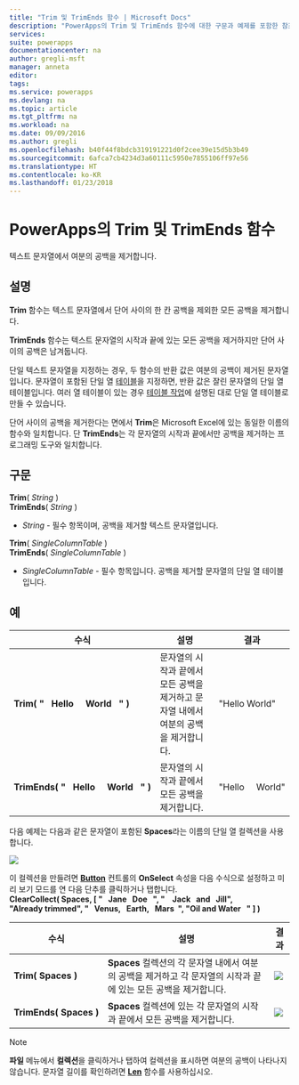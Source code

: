 ```yaml
---
title: "Trim 및 TrimEnds 함수 | Microsoft Docs"
description: "PowerApps의 Trim 및 TrimEnds 함수에 대한 구문과 예제를 포함한 참조 정보"
services: 
suite: powerapps
documentationcenter: na
author: gregli-msft
manager: anneta
editor: 
tags: 
ms.service: powerapps
ms.devlang: na
ms.topic: article
ms.tgt_pltfrm: na
ms.workload: na
ms.date: 09/09/2016
ms.author: gregli
ms.openlocfilehash: b40f44f8bdcb319191221d0f2cee39e15d5b3b49
ms.sourcegitcommit: 6afca7cb4234d3a60111c5950e7855106ff97e56
ms.translationtype: HT
ms.contentlocale: ko-KR
ms.lasthandoff: 01/23/2018
---
```

# <a name="trim-and-trimends-functions-in-powerapps"></a>PowerApps의 Trim 및 TrimEnds 함수
텍스트 문자열에서 여분의 공백을 제거합니다.

## <a name="description"></a>설명
**Trim** 함수는 텍스트 문자열에서 단어 사이의 한 칸 공백을 제외한 모든 공백을 제거합니다.  

**TrimEnds** 함수는 텍스트 문자열의 시작과 끝에 있는 모든 공백을 제거하지만 단어 사이의 공백은 남겨둡니다.

단일 텍스트 문자열을 지정하는 경우, 두 함수의 반환 값은 여분의 공백이 제거된 문자열입니다. 문자열이 포함된 단일 열 [테이블](../working-with-tables.md)을 지정하면, 반환 값은 잘린 문자열의 단일 열 테이블입니다. 여러 열 테이블이 있는 경우 [테이블 작업](../working-with-tables.md)에 설명된 대로 단일 열 테이블로 만들 수 있습니다.

단어 사이의 공백을 제거한다는 면에서 **Trim**은 Microsoft Excel에 있는 동일한 이름의 함수와 일치합니다. 단 **TrimEnds**는 각 문자열의 시작과 끝에서만 공백을 제거하는 프로그래밍 도구와 일치합니다.

## <a name="syntax"></a>구문
**Trim**( *String* )<br>**TrimEnds**( *String* )

* *String* - 필수 항목이며, 공백을 제거할 텍스트 문자열입니다.

**Trim**( *SingleColumnTable* )<br>**TrimEnds**( *SingleColumnTable* )

* *SingleColumnTable* - 필수 항목입니다. 공백을 제거할 문자열의 단일 열 테이블입니다.

## <a name="example"></a>예
| 수식 | 설명 | 결과 |
| --- | --- | --- |
| **Trim(&nbsp;"&nbsp;&nbsp;&nbsp;Hello&nbsp;&nbsp;&nbsp;&nbsp;&nbsp;World&nbsp;&nbsp;&nbsp;"&nbsp;)** |문자열의 시작과 끝에서 모든 공백을 제거하고 문자열 내에서 여분의 공백을 제거합니다. |"Hello World" |
| **TrimEnds(&nbsp;"&nbsp;&nbsp;&nbsp;Hello&nbsp;&nbsp;&nbsp;&nbsp;&nbsp;World&nbsp;&nbsp;&nbsp;"&nbsp;)** |문자열의 시작과 끝에서 모든 공백을 제거합니다. |"Hello&nbsp;&nbsp;&nbsp;&nbsp;&nbsp;World" |

다음 예제는 다음과 같은 문자열이 포함된 **Spaces**라는 이름의 단일 열 컬렉션을 사용합니다.

![](media/function-trim/input-strings.png)

이 컬렉션을 만들려면 **[Button](../controls/control-button.md)** 컨트롤의 **OnSelect** 속성을 다음 수식으로 설정하고 미리 보기 모드를 연 다음 단추를 클릭하거나 탭합니다.
<br>**ClearCollect( Spaces, [ "&nbsp;&nbsp;&nbsp;Jane&nbsp;&nbsp;&nbsp;Doe&nbsp;&nbsp;&nbsp;", "&nbsp;&nbsp;&nbsp;&nbsp;Jack&nbsp;&nbsp;&nbsp;and&nbsp;&nbsp;&nbsp;Jill", "Already&nbsp;trimmed", "&nbsp;&nbsp;&nbsp;Venus,&nbsp;&nbsp;&nbsp;Earth,&nbsp;&nbsp;&nbsp;Mars&nbsp;&nbsp;", "Oil&nbsp;and&nbsp;Water&nbsp;&nbsp;&nbsp;" ] )**

| 수식 | 설명 | 결과 |
| --- | --- | --- |
| **Trim(&nbsp;Spaces&nbsp;)** |**Spaces** 컬렉션의 각 문자열 내에서 여분의 공백을 제거하고 각 문자열의 시작과 끝에 있는 모든 공백을 제거합니다. |<style> img { max-width: none } </style> ![](media/function-trim/output-trim.png) |
| **TrimEnds(&nbsp;Spaces&nbsp;)** |**Spaces** 컬렉션에 있는 각 문자열의 시작과 끝에서 모든 공백을 제거합니다. |<style> img { max-width: none } </style> ![](media/function-trim/output-trimends.png) |

> [!NOTE]
> **파일** 메뉴에서 **컬렉션**을 클릭하거나 탭하여 컬렉션을 표시하면 여분의 공백이 나타나지 않습니다. 문자열 길이를 확인하려면 **[Len](function-len.md)** 함수를 사용하십시오.

